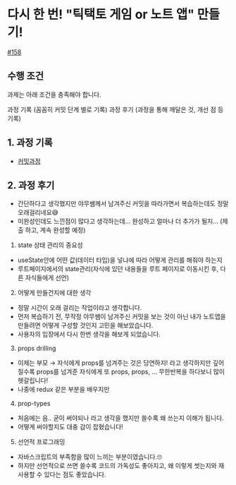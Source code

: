 # 다시 한 번! "틱택토 게임 or 노트 앱" 만들기!
[#158](https://github.com/users/yamoo9/projects/10/views/1?pane=issue&itemId=74204712)

## 수행 조건
과제는 아래 조건을 충족해야 합니다.

과정 기록 (꼼꼼히 커밋 단계 별로 기록)
과정 후기 (과정을 통해 깨달은 것, 개선 점 등 기록)

## 1. 과정 기록
* [커밋과정](https://github.com/hyesom2/learn-react/commits/lecture/00-homework/3_NoteApp)

## 2. 과정 후기
* 간단하다고 생각했지만 야무쌤께서 남겨주신 커밋을 따라가면서 복습하는데도 정말 오래걸리네요😅
* 미완성인데도 느낀점이 많다고 생각하는데... 완성하고 얼마나 더 추가가 될지... (제출 하고, 계속 완성할 예정)

1. state 상태 관리의 중요성
* useState안에 어떤 값(데이터 타입)을 넣냐에 따라 어떻게 관리를 해줘야 하는지
* 루트페이지에서의 state관리(자식에 있던 내용들을 루트 페이지로 이동시킨 후, 다른 자식들에게 선언)

2. 어떻게 만들건지에 대한 생각
* 정말 시간이 오래 걸리는 작업이라고 생각합니다.
* 먼저 복습하기 전, 무작정 야무쌤이 남겨주신 커밋을 보는 것이 아닌 내가 노트앱을 만들려면 어떻게 구성할 것인지 고민을 해보았습니다.
* 사용자의 입장에서 다시 한번 생각을 해보게 되었습니다.

3. props drilling
* 이제는 부모 → 자식에게 props를 넘겨주는 것은 당연하지! 라고 생각하지만 깊어질수록 props를 넘겨준 자식에게 또 props, props, ... 무한반복을 하다보니 많이 헷갈립니다!
* 나중에 redux 같은 부분을 배우지만 

4. prop-types 
* 처음에는 음.. 굳이 써야되나 라고 생각을 했지만 쓸수록 왜 쓰는지 이해가 됩니다.
* 어떻게 써야할지도 대충 감이 잡혔습니다!

5. 선언적 프로그래밍
* 자바스크립트의 부족함을 많이 느끼는 부분이였습니다.🙄
* 하지만 선언적으로 쓰면 쓸수록 코드의 가독성도 좋아지고, 왜 이렇게 썻는지와 재사용할 수 있다는 점도 좋았습니다.
